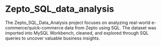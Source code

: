 # Zepto_SQL_data_analysis
The Zepto_SQL_Data_Analysis project focuses on analyzing real-world e-commerce/quick-commerce data from Zepto using SQL. The dataset was imported into MySQL Workbench, cleaned, and explored through SQL queries to uncover valuable business insights.
